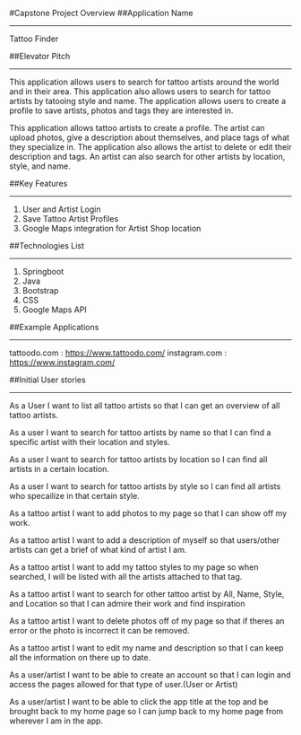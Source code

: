 #Capstone Project Overview
##Application Name
**********************************************
Tattoo Finder

##Elevator Pitch
**********************************************
This application allows users to search for tattoo artists around the world and in their area. This application also allows users to search for tattoo artists by tatooing style and name. The application allows users to create a profile to save artists, photos and tags they are interested in.

This application allows tattoo artists to create a profile. The artist can upload photos, give a description about themselves, and place tags of what they specialize in. The application also allows the artist to delete or edit their description and tags. An artist can also search for other artists by location, style, and name.

##Key Features
**********************************************
1. User and Artist Login
2. Save Tattoo Artist Profiles
3. Google Maps integration for Artist Shop location

##Technologies List
**********************************************
1. Springboot
2. Java
3. Bootstrap
4. CSS
5. Google Maps API

##Example Applications
**********************************************
tattoodo.com : https://www.tattoodo.com/
instagram.com : https://www.instagram.com/


##Initial User stories
**********************************************
As a User I want to list all tattoo artists so that I can get an overview of all tattoo artists.

As a user I want to search for tattoo artists by name so that I can find a specific artist with their location and styles.

As a user I want to search for tattoo artists by location so I can find all artists in a certain location.

As a user I want to search for tattoo artists by style so I can find all artists who specailize in that certain style. 

As a tattoo artist I want to add photos to my page so that I can show off my work.

As a tattoo artist I want to add a description of myself so that users/other artists can get a brief of what kind of artist I am.

As a tattoo artist I want to add my tattoo styles to my page so when searched, I will be listed with all the artists attached to that tag.

As a tattoo artist I want to search for other tattoo artist by All, Name, Style, and Location so that I can admire their work and find inspiration

As a tattoo artist I want to delete photos off of my page so that if theres an error or the photo is incorrect it can be removed.

As a tattoo artist I want to edit my name and description so that I can keep all the information on there up to date.

As a user/artist I want to be able to create an account so that I can login and access the pages allowed for that type of user.(User or Artist)

As a user/artist I want to be able to click the app title at the top and be brought back to my home page so I can jump back to my home page from wherever I am in the app.
